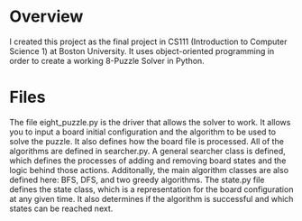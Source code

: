 # Overview

I created this project as the final project in CS111 (Introduction to Computer Science 1) at Boston University. It uses object-oriented programming in order to create a working 8-Puzzle Solver in Python.

# Files

The file eight_puzzle.py is the driver that allows the solver to work. It allows you to input a board initial configuration and the algorithm to be used to solve the puzzle. It also defines how the board file is processed. All of the algorithms are defined in searcher.py. A general searcher class is defined, which defines the processes of adding and removing board states and the logic behind those actions. Additonally, the main algorithm classes are also defined here: BFS, DFS, and two greedy algorithms. The state.py file defines the state class, which is a representation for the board configuration at any given time. It also determines if the algorithm is successful and which states can be reached next. 
